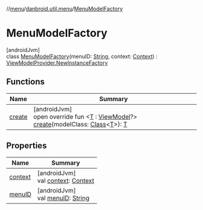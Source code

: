 //[menu](../../../index.md)/[danbroid.util.menu](../index.md)/[MenuModelFactory](index.md)

# MenuModelFactory

[androidJvm]\
class [MenuModelFactory](index.md)(menuID: [String](https://kotlinlang.org/api/latest/jvm/stdlib/kotlin/-string/index.html), context: [Context](https://developer.android.com/reference/kotlin/android/content/Context.html)) : [ViewModelProvider.NewInstanceFactory](https://developer.android.com/reference/kotlin/androidx/lifecycle/ViewModelProvider.NewInstanceFactory.html)

## Functions

| Name | Summary |
|---|---|
| [create](create.md) | [androidJvm]<br>open override fun &lt;[T](create.md) : [ViewModel](https://developer.android.com/reference/kotlin/androidx/lifecycle/ViewModel.html)?&gt; [create](create.md)(modelClass: [Class](https://developer.android.com/reference/kotlin/java/lang/Class.html)&lt;[T](create.md)&gt;): [T](create.md) |

## Properties

| Name | Summary |
|---|---|
| [context](context.md) | [androidJvm]<br>val [context](context.md): [Context](https://developer.android.com/reference/kotlin/android/content/Context.html) |
| [menuID](menu-i-d.md) | [androidJvm]<br>val [menuID](menu-i-d.md): [String](https://kotlinlang.org/api/latest/jvm/stdlib/kotlin/-string/index.html) |
